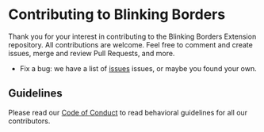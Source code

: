# Contributing to Blinking Borders
Thank you for your interest in contributing to the Blinking Borders Extension repository. All contributions are welcome. Feel free to comment and create issues, merge and review Pull Requests, and more. 

* Fix a bug: we have a list of [issues](https://github.com/ossd-sp22/blinking_borders/issues)
issues, or maybe you found your own.

## Guidelines
Please read our [Code of Conduct](https://github.com/ossd-sp22/blinking_borders/blob/main/CODE_OF_CONDUCT.md) to read behavioral guidelines for all our contributors. 

